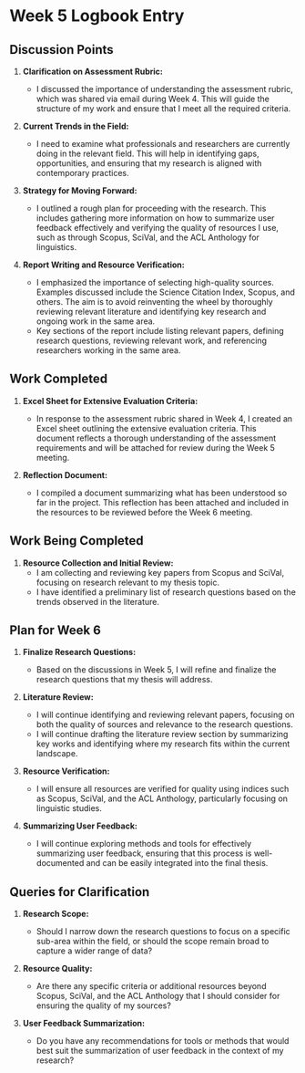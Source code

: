 
# Week 5 Logbook Entry

## Discussion Points

1. **Clarification on Assessment Rubric:**
   - I discussed the importance of understanding the assessment rubric, which was shared via email during Week 4. This will guide the structure of my work and ensure that I meet all the required criteria.

2. **Current Trends in the Field:**
   - I need to examine what professionals and researchers are currently doing in the relevant field. This will help in identifying gaps, opportunities, and ensuring that my research is aligned with contemporary practices.

3. **Strategy for Moving Forward:**
   - I outlined a rough plan for proceeding with the research. This includes gathering more information on how to summarize user feedback effectively and verifying the quality of resources I use, such as through Scopus, SciVal, and the ACL Anthology for linguistics.

4. **Report Writing and Resource Verification:**
   - I emphasized the importance of selecting high-quality sources. Examples discussed include the Science Citation Index, Scopus, and others. The aim is to avoid reinventing the wheel by thoroughly reviewing relevant literature and identifying key research and ongoing work in the same area.
   - Key sections of the report include listing relevant papers, defining research questions, reviewing relevant work, and referencing researchers working in the same area.

## Work Completed

1. **Excel Sheet for Extensive Evaluation Criteria:**
   - In response to the assessment rubric shared in Week 4, I created an Excel sheet outlining the extensive evaluation criteria. This document reflects a thorough understanding of the assessment requirements and will be attached for review during the Week 5 meeting.

2. **Reflection Document:**
   - I compiled a document summarizing what has been understood so far in the project. This reflection has been attached and included in the resources to be reviewed before the Week 6 meeting.

## Work Being Completed

1. **Resource Collection and Initial Review:**
   - I am collecting and reviewing key papers from Scopus and SciVal, focusing on research relevant to my thesis topic.
   - I have identified a preliminary list of research questions based on the trends observed in the literature.

## Plan for Week 6

1. **Finalize Research Questions:**
   - Based on the discussions in Week 5, I will refine and finalize the research questions that my thesis will address.

2. **Literature Review:**
   - I will continue identifying and reviewing relevant papers, focusing on both the quality of sources and relevance to the research questions.
   - I will continue drafting the literature review section by summarizing key works and identifying where my research fits within the current landscape.

3. **Resource Verification:**
   - I will ensure all resources are verified for quality using indices such as Scopus, SciVal, and the ACL Anthology, particularly focusing on linguistic studies.

4. **Summarizing User Feedback:**
   - I will continue exploring methods and tools for effectively summarizing user feedback, ensuring that this process is well-documented and can be easily integrated into the final thesis.

## Queries for Clarification

1. **Research Scope:**
   - Should I narrow down the research questions to focus on a specific sub-area within the field, or should the scope remain broad to capture a wider range of data?

2. **Resource Quality:**
   - Are there any specific criteria or additional resources beyond Scopus, SciVal, and the ACL Anthology that I should consider for ensuring the quality of my sources?

3. **User Feedback Summarization:**
   - Do you have any recommendations for tools or methods that would best suit the summarization of user feedback in the context of my research?
